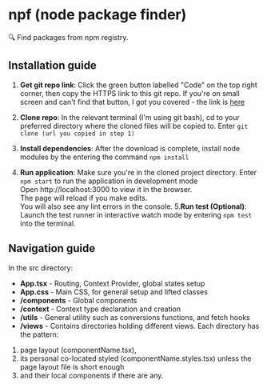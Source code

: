 # npf (node package finder)
🔍 Find packages from npm registry.

## Installation guide
1. **Get git repo link**: Click the green button labelled "Code" on the top right corner, then copy the HTTPS link to this git repo. If you're on small screen and can't find that button, I got you covered - the link is [here](https://github.com/code-flora/node-package-finder.git)

2. **Clone repo**: In the relevant terminal (I'm using git bash), cd to your preferred directory where the cloned files will be copied to. Enter `git clone (url you copied in step 1)`

3. **Install dependencies**: After the download is complete, install node modules by the entering the command `npm install`

4. **Run application**: Make sure you're in the cloned project directory. Enter `npm start` to run the application in development mode
\
Open http://localhost:3000 to view it in the browser.
\
The page will reload if you make edits.\
You will also see any lint errors in the console.
5.**Run test (Optional)**: Launch the test runner in interactive watch mode by entering `npm test` into the terminal.

## Navigation guide
In the src directory:
- **App.tsx** - Routing, Context Provider, global states setup
- **App.css** - Main CSS, for general setup and lifted classes
- **/components** - Global components
- **/context** - Context type declaration and creation
- **/utils** - General utility such as conversions functions, and fetch hooks
- **/views** - Contains directories holding different views. Each directory has the pattern:
1. page layout (componentName.tsx), 
2. its personal co-located styled (componentName.styles.tsx) unless the page layout file is short enough
3. and their local components if there are any.  